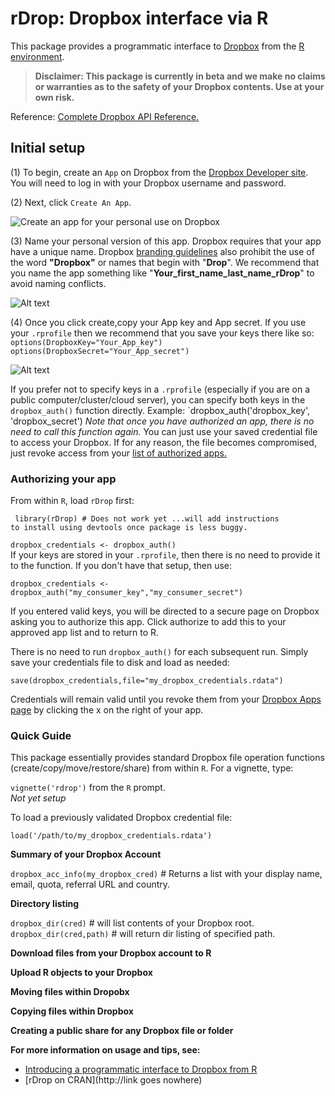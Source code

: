 # rDrop: Dropbox interface via R

This package provides a  programmatic interface to [Dropbox](https://www2.dropbox.com/home) from the [R environment](http://www.r-project.org/).

> **Disclaimer: This package is currently in beta and we make no claims or warranties as to the safety of your Dropbox contents. Use at your own risk.**

Reference:
[Complete Dropbox API Reference.](https://www2.dropbox.com/developers/reference/api)


## Initial setup
(1) To begin, create an `App` on Dropbox from the [Dropbox Developer site](https://www2.dropbox.com/developers/apps). You will need to log in with your Dropbox username and password.

(2) Next, click `Create An App`.

![Create an app for your personal use on Dropbox](https://github.com/karthikram/rDrop/blob/master/screenshots/create_app.png?raw=true
)

(3) Name your personal version of this app. Dropbox requires that your app have a unique name. Dropbox [branding guidelines](https://www2.dropbox.com/developers/reference/branding) also prohibit the use of the word **"Dropbox"** or names that begin with "**Drop**". We recommend that you name the app something like "**Your_first_name_last_name_rDrop**" to avoid naming conflicts.


![Alt text](https://github.com/karthikram/rDrop/blob/master/screenshots/name_your_app.png?raw=true)

(4) Once you click create,copy your App key and App secret. If you use your `.rprofile` then we recommend that you save your keys there like so: <br>
`options(DropboxKey="Your_App_key")`<br>
`options(DropboxSecret="Your_App_secret")`
<br>

![Alt text](https://github.com/karthikram/rDrop/blob/master/screenshots/keys.png?raw=true)

If you prefer not to specify keys in a `.rprofile` (especially if you are on a public computer/cluster/cloud server), you can specify both keys in the `dropbox_auth()` function directly. Example: `dropbox_auth('dropbox_key', 'dropbox_secret') <em>Note that once you have authorized an app, there is no need to call this function again.</em> You can just use your saved credential file to access your Dropbox. If for any reason, the file becomes compromised, just revoke access from your [list of authorized apps.](https://www2.dropbox.com/account#applications)

### Authorizing your app
From within `R`, load `rDrop` first: <br>
<code><pre>
library(rDrop)
\# Does not work yet ...will add instructions to install using devtools once package is less buggy.
</pre></code>

 `dropbox_credentials <- dropbox_auth()`
 <br>
 If your keys are stored in your `.rprofile`, then there is no need to provide it to the function. If you don't have that setup, then use: <br>


 `dropbox_credentials <- dropbox_auth("my_consumer_key","my_consumer_secret")` <br>

 If you entered valid keys, you will be directed to a secure page on Dropbox asking you to authorize this app. Click authorize to add this to your approved app list and to return to R.

 There is no need to run `dropbox_auth()` for each subsequent run. Simply save your credentials file to disk and load as needed:

 `save(dropbox_credentials,file="my_dropbox_credentials.rdata")`

 Credentials will remain valid until you revoke them from your [Dropbox Apps page](https://www2.dropbox.com/developers/apps) by clicking the x on the right of your app.


### Quick Guide
This package essentially provides standard Dropbox file operation functions (create/copy/move/restore/share) from within `R`. For a vignette, type: <br>

`vignette('rdrop')` from the `R` prompt.
<br><em>Not yet setup</em>

To load a previously validated Dropbox credential file: <br>

`load('/path/to/my_dropbox_credentials.rdata')`

**Summary of your Dropbox Account**

`dropbox_acc_info(my_dropbox_cred)` # Returns a list with your display name, email, quota, referral URL and country.

**Directory listing**

`dropbox_dir(cred)` # will list contents of your Dropbox root. <br>
`dropbox_dir(cred,path)` # will return dir listing of specified path. <br>

**Download files from your Dropbox account to R**

**Upload R objects to your Dropbox**

**Moving files within Dropobx**

**Copying files within Dropbox**

**Creating a public share for any Dropbox file or folder**


**For more information on usage and tips, see:** <br>
*	[Introducing a programmatic interface to Dropbox from R](http://link_goes_nowhere) <br>
*	 [rDrop on CRAN](http://link goes nowhere) <br>

